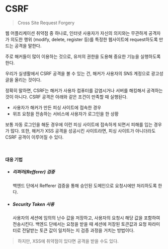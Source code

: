 # CSRF

> Cross Site Request Forgery

웹 어플리케이션 취약점 중 하나로, 인터넷 사용자가 자신의 의지와는 무관하게 공격자가 의도한 행위 (modify, delete, register 등)를 특정한 웹사이트에 request하도록 만드는 공격을 말한다.

주로 해커들이 많이 이용하는 것으로, 유저의 권한을 도용해 중요한 기능을 실행하도록 한다. 

우리가 실생활에서 CSRF 공격을 볼 수 있는 건, 해커가 사용자의 SNS 계정으로 광고성 글을 올리는 것이다.

정확히 말하면, CSRF는 해커가 사용자 컴퓨터를 감염시거나 서버를 해킹해서 공격하는 것이 아니다. CSRF 공격은 아래와 같은 조건이 만족할 때 실행된다.

- 사용자가 해커가 만든 피싱 사이트에 접속한 경우
- 위조 요청을 전송하는 서비스에 사용자가 로그인을 한 상황

보통 자동 로그인을 해둔 경우에 이런 피싱 사이트에 접속하게 되면서 피해를 입는 경우가 많다. 또한, 해커가 XSS 공격을 성공시킨 사이트라면, 피싱 사이트가 아니더라도 CSRF 공격이 이루어질 수 있다.

<br>

#### 대응 기법

- ##### 리퍼러(Refferer) 검증

  백엔드 단에서 Refferer 검증을 통해 승인된 도메인으로 요청시에만 처리하도록 한다.

- ##### Security Token 사용

  사용자의 세션에 임의의 난수 값을 저장하고, 사용자의 요청시 해당 값을 포함하여 전송시킨다. 백엔드 단에서는 요청을 받을 때 세션에 저장된 토큰값과 요청 파라미터로 전달받는 토큰 값이 일치하는 지 검증 과정을 거치는 방법이다.

> 하지만, XSS에 취약점이 있다면 공격을 받을 수도 있다.

<br>
